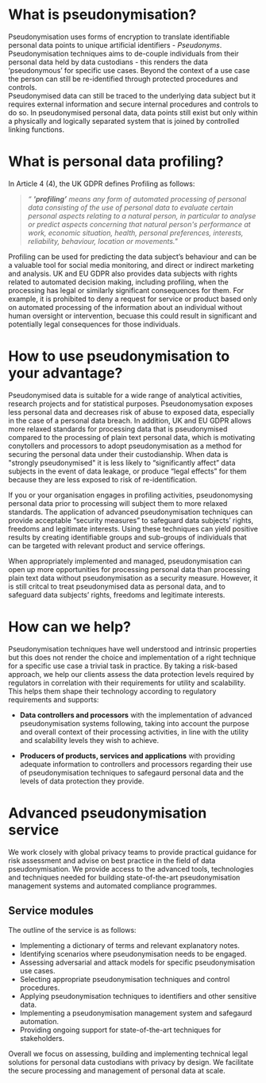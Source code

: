 # What is pseudonymisation?
Pseudonymisation uses forms of encryption to translate identifiable personal data points to unique artificial identifiers - _Pseudonyms_. Pseudonymisation techniques aims to de-couple individuals from their personal data held by data custodians - this renders the data ‘pseudonymous’ for specific use cases. Beyond the context of a use case the person can still be re-identified through protected procedures and controls.  
Pseudonymised data can still be traced to the underlying data subject but it requires external information and secure internal procedures and controls to do so. In pseudonymised personal data, data points still exist but only within a physically and logically separated system that is joined by  controlled linking functions.

# What is personal data profiling?
In Article 4 (4), the UK GDPR defines Profiling as follows:
> _“ **'profiling’** means any form of automated processing of personal data consisting of the use of personal data to evaluate certain personal aspects relating to a natural person, in particular to analyse or predict aspects concerning that natural person's performance at work, economic situation, health, personal preferences, interests, reliability, behaviour, location or movements."_

Profiling can be used for predicting the data subject’s behaviour and can be a valuable tool for social media monitoring, and direct or indirect marketing and analysis. UK and EU GDPR also provides data subjects with rights related to automated decision making, including profiling, when the processing has legal or similarly significant consequences for them. For example, it is prohibited to deny a request for service or product based only on automated processing of the information about an individual without human oversight or intervention, becuase this could result in significant and potentially legal consequences for those individuals. 

# How to use pseudonymisation to your advantage?
Pseudonymised data is suitable for a wide range of analytical activities, research projects and for statistical purposes. Pseudonomysation exposes less personal data and decreases risk of abuse to exposed data, especially in the case of a personal data breach. In addition, UK and EU GDPR allows more relaxed standards for processing data that is pseudonymised compared to the processing of plain text personal data, which is motivating conytollers and processors to adopt pseudonymisation as a method for securing the personal data under their custodianship. When data is "strongly pseudonymised" it is less likely to “significantly affect” data subjects in the event of data leakage, or produce “legal effects” for them because they are less exposed to risk of re-identification.

If you or your organisation engages in profiling activities, pseudonomysing personal data prior to processing will subject them to more relaxed standards. The application of advanced pseudonymisation techniques can provide acceptable “security measures” to safeguard data subjects’ rights, freedoms and legitimate interests. Using these techniques can yield positive results by creating identifiable groups and sub-groups of individuals that can be targeted with relevant product and service offerings.

When appropriately implemented and managed, pseudonymisation can open up more opportunities for processing personal data than processing plain text data without pseudonymisation as a security measure. However, it is still critcal to treat pseudonymised data as personal data, and to safeguard data subjects’ rights, freedoms and legitimate interests.

# How can we help?
Pseudonymisation techniques have well understood and intrinsic properties but this does not render the choice and implementation of a right technique for a specific use case a trivial task in practice. By taking a risk-based approach, we help our clients assess the data protection levels required by regulators in correlation with their requirements for utility and scalability. This helps them shape their technology according to regulatory requirements and supports:

* **Data controllers and processors** with the implementation of advanced pseudonymisation systems following, taking into account the purpose and overall context of their processing activities, in line with the utility and scalability levels they wish to achieve.

* **Producers of products, services and applications** with providing adequate information to controllers and processors regarding their use of pseudonymisation techniques to safegaurd personal data and the levels of data protection they provide.

# Advanced pseudonymisation service
We work closely with global privacy teams to provide practical guidance for risk assessment and advise on best practice in the field of data pseudonymisation. We provide access to the advanced tools, technologies and techniques needed for building state-of-the-art pseudonymisation management systems and automated compliance programmes.

## Service modules
The outline of the service is as follows:

- Implementing a dictionary of terms and relevant explanatory notes.
- Identifying scenarios where pseudonymisation needs to be engaged.
- Assessing adversarial and attack models for specific pseudonymisation use cases.
- Selecting appropriate pseudonymisation techniques and control procedures.
- Applying pseudonymisation techniques to identifiers and other sensitive data.
- Implementing a pseudonymisation management system and safegaurd automation.
- Providing ongoing support for state-of-the-art techniques for stakeholders.

Overall we focus on assessing, building and implementing technical legal solutions for personal data custodians with privacy by design. We facilitate the secure processing and management of personal data at scale.
